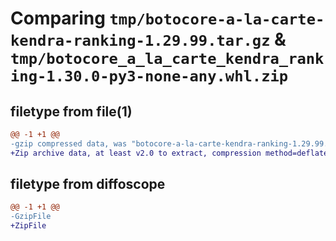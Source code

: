 # Comparing `tmp/botocore-a-la-carte-kendra-ranking-1.29.99.tar.gz` & `tmp/botocore_a_la_carte_kendra_ranking-1.30.0-py3-none-any.whl.zip`

## filetype from file(1)

```diff
@@ -1 +1 @@
-gzip compressed data, was "botocore-a-la-carte-kendra-ranking-1.29.99.tar", last modified: Sat Mar 25 01:22:47 2023, max compression
+Zip archive data, at least v2.0 to extract, compression method=deflate
```

## filetype from diffoscope

```diff
@@ -1 +1 @@
-GzipFile
+ZipFile
```

